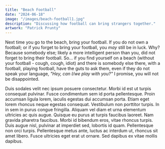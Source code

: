```yaml
---
title: "Beach Football"
date: "2024-06-18"
image: "/images/beach-football1.jpg"
description: "Discussing how football can bring strangers together."
artwork: "Patrick Prunty"
---
```


Next time you go to the beach, bring your football. If you do not own a football; or if you forget to bring your 
football, you _may_ still be in luck. Why? Because somebody else; likely a more intelligent person than you, did
not forget to bring their football. So... if you find yourself on a beach (without your football - cough, cough, idiot) and
there is somebody else there, with a football, playing football, have the guts to ask them, even if they do not speak 
your language, _"Hey, can I/we play with you?"_ I promise, you will not be disappointed.

Duis sodales velit nec ipsum posuere consectetur. Morbi id est ut turpis consequat pulvinar. Fusce condimentum sem id porta pellentesque. Proin accumsan ligula lorem, iaculis egestas dui accumsan porta. Etiam eget lorem rhoncus neque egestas consequat. Vestibulum non porttitor turpis. In in sem in purus congue fringilla. Aliquam vel diam et urna elementum ultricies ac quis augue. Quisque eu purus at turpis faucibus laoreet. Nam gravida pharetra faucibus. Morbi id bibendum eros, vitae rhoncus turpis. Duis augue nisl, pulvinar at imperdiet sed, lobortis id quam. Pellentesque non orci turpis. Pellentesque metus ante, luctus ac interdum ut, rhoncus sit amet libero. Fusce ultricies eget erat ut ornare. Sed dapibus ex vitae mollis dapibus.
